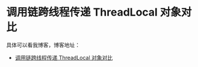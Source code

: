 # 调用链跨线程传递 ThreadLocal 对象对比

具体可以看我博客，博客地址： 
- [调用链跨线程传递 ThreadLocal 对象对比](https://zuozewei.blog.csdn.net/article/details/115423183)